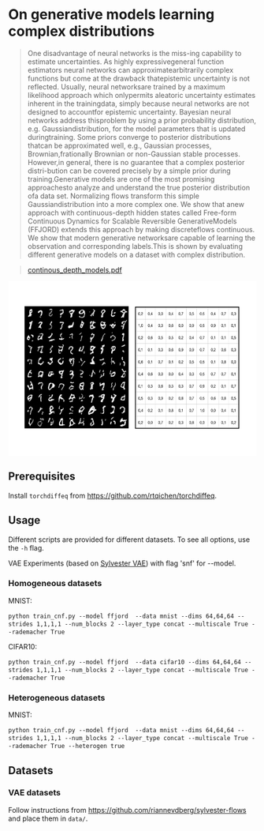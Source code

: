 # On generative models learning complex distributions

> One  disadvantage  of  neural  networks  is  the  miss-ing  capability  to  estimate  uncertainties.  As  highly  expressivegeneral  function  estimators  neural  networks  can  approximatearbitrarily  complex  functions  but  come  at  the  drawback  thatepistemic  uncertainty  is  not  reflected.  Usually,  neural  networksare  trained  by  a  maximum  likelihood  approach  which  onlypermits  aleatoric  uncertainty  estimates  inherent  in  the  trainingdata, simply because neural networks are not designed to accountfor epistemic uncertainty. Bayesian neural networks address thisproblem by using a prior probability distribution, e.g. Gaussiandistribution,  for  the  model  parameters  that  is  updated  duringtraining.  Some  priors  converge  to  posterior  distributions  thatcan  be  approximated  well,  e.g.,  Gaussian  processes,  Brownian,frationally Brownian or non-Gaussian stable processes. However,in general, there is no guarantee that a complex posterior distri-bution can be covered precisely by a simple prior during training.Generative  models  are  one  of  the  most  promising  approachesto  analyze  and  understand  the  true  posterior  distribution  ofa  data  set.  Normalizing  flows  transform  this  simple  Gaussiandistribution  into  a  more  complex  one.  We  show  that  anew  approach  with  continuous-depth  hidden  states  called  Free-form  Continuous  Dynamics  for  Scalable  Reversible  GenerativeModels  (FFJORD)  extends  this  approach  by  making  discreteflows continuous. We show that modern generative networksare capable of learning the observation and corresponding labels.This is shown by evaluating different generative models on a dataset  with  complex  distribution.

>[continous_depth_models.pdf](https://github.com/lukasbahr/cdm/assets/cdm.pdf)

<p align="center">
<img align="middle" src="./assets/mnist_samples.png" width="590" height="354" />
</p>

## Prerequisites

Install `torchdiffeq` from https://github.com/rtqichen/torchdiffeq.

## Usage

Different scripts are provided for different datasets. To see all options, use the `-h` flag.

VAE Experiments (based on [Sylvester VAE](https://github.com/riannevdberg/sylvester-flows)) with flag 'snf' for --model.

### Homogeneous datasets

MNIST:
```
python train_cnf.py --model ffjord  --data mnist --dims 64,64,64 --strides 1,1,1,1 --num_blocks 2 --layer_type concat --multiscale True --rademacher True
```

CIFAR10:
```
python train_cnf.py --model ffjord  --data cifar10 --dims 64,64,64 --strides 1,1,1,1 --num_blocks 2 --layer_type concat --multiscale True --rademacher True
```

### Heterogeneous datasets 

MNIST:
```
python train_cnf.py --model ffjord  --data mnist --dims 64,64,64 --strides 1,1,1,1 --num_blocks 2 --layer_type concat --multiscale True --rademacher True --heterogen true
```
## Datasets

### VAE datasets
Follow instructions from https://github.com/riannevdberg/sylvester-flows and place them in `data/`.

